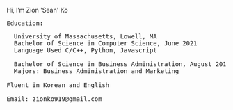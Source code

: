 Hi, I’m Zion 'Sean' Ko
<pre>
Education:
<pre>
  University of Massachusetts, Lowell, MA
  Bachelor of Science in Computer Science, June 2021 
  Language Used C/C++, Python, Javascript
  
  Bachelor of Science in Business Administration, August 2018 
  Majors: Business Administration and Marketing 

Fluent in Korean and English

Email: zionko919@gmail.com 
